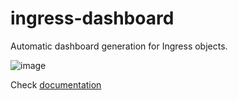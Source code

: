 # ingress-dashboard

Automatic dashboard generation for Ingress objects.

<img alt="image" src="https://user-images.githubusercontent.com/6597086/145249365-52035d08-469d-460e-b42c-e6af5d271e10.png">

Check [documentation](http://ingress-dashboard.reddec.net)